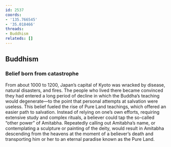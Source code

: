 ```yaml
---
id: 2537
coords:
- '135.766545'
- '35.018466'
threads:
- Buddhism
relateds: []
---
```


## Buddhism

### Belief born from catastrophe

From about 1000 to 1200, Japan’s capital of Kyoto was wracked by disease, natural disasters, and fires. The people who lived there became convinced they had entered a long period of decline in which the Buddha’s teaching would degenerate—to the point that personal attempts at salvation were useless. This belief fueled the rise of Pure Land teachings, which offered an easier path to salvation. Instead of relying on one’s own efforts, requiring extensive study and complex rituals, a believer could tap the so-called “other power” of Amitabha. Repeatedly calling out Amitabha’s name, or contemplating a sculpture or painting of the deity, would result in Amitabha descending from the heavens at the moment of a believer’s death and transporting him or her to an eternal paradise known as the Pure Land. 
